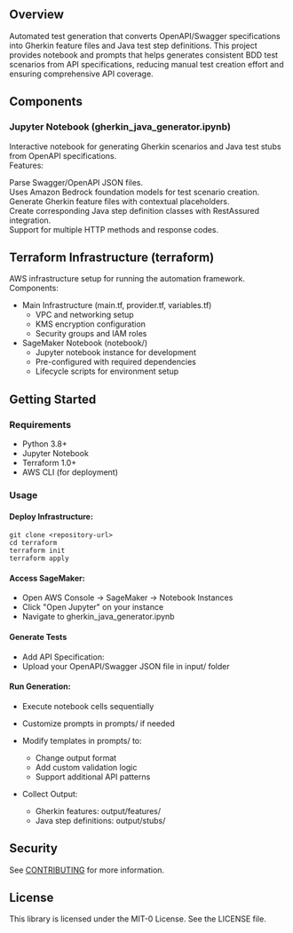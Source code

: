## Overview

Automated test generation that converts OpenAPI/Swagger specifications into Gherkin feature files 
and Java test step definitions.
This project provides notebook and prompts that helps generates consistent BDD test scenarios from 
API specifications, reducing manual test creation effort and ensuring comprehensive API coverage.

## Components
### Jupyter Notebook (gherkin_java_generator.ipynb)

Interactive notebook for generating Gherkin scenarios and Java test stubs from OpenAPI specifications. <br/>
Features:<br/>

Parse Swagger/OpenAPI JSON files.<br/>
Uses Amazon Bedrock foundation models for test scenario creation.<br/>
Generate Gherkin feature files with contextual placeholders.<br/>
Create corresponding Java step definition classes with RestAssured integration.<br/>
Support for multiple HTTP methods and response codes.


## Terraform Infrastructure (terraform)
AWS infrastructure setup for running the automation framework.<br/>
Components:<br/>
* Main Infrastructure (main.tf, provider.tf, variables.tf)
  * VPC and networking setup
  * KMS encryption configuration
  * Security groups and IAM roles
* SageMaker Notebook (notebook/)
  * Jupyter notebook instance for development
  * Pre-configured with required dependencies
  * Lifecycle scripts for environment setup

## Getting Started

### Requirements

* Python 3.8+
* Jupyter Notebook
* Terraform 1.0+
* AWS CLI (for deployment)

### Usage

#### Deploy Infrastructure:

```
git clone <repository-url>
cd terraform
terraform init
terraform apply
```

#### Access SageMaker:

* Open AWS Console → SageMaker → Notebook Instances
* Click "Open Jupyter" on your instance
* Navigate to gherkin_java_generator.ipynb


#### Generate Tests

* Add API Specification:
* Upload your OpenAPI/Swagger JSON file in input/ folder

#### Run Generation:

* Execute notebook cells sequentially
* Customize prompts in prompts/ if needed
* Modify templates in prompts/ to:
  * Change output format
  * Add custom validation logic
  * Support additional API patterns

* Collect Output:
  * Gherkin features: output/features/
  * Java step definitions: output/stubs/

## Security

See [CONTRIBUTING](CONTRIBUTING.md#security-issue-notifications) for more information.

## License

This library is licensed under the MIT-0 License. See the LICENSE file.

